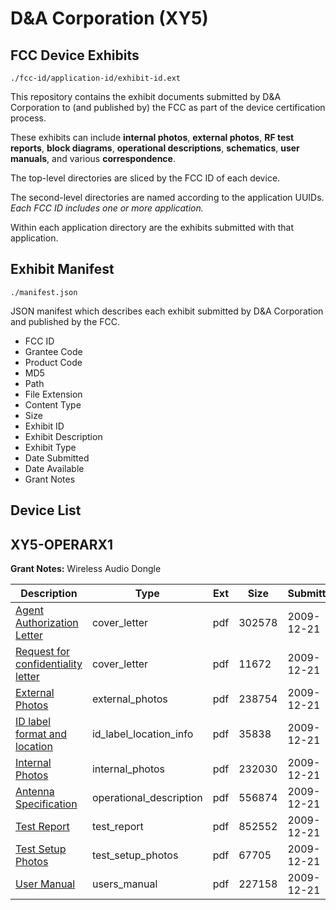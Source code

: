 # D&A Corporation (XY5)
## FCC Device Exhibits

```
./fcc-id/application-id/exhibit-id.ext
```

This repository contains the exhibit documents submitted by D&A Corporation to (and published by) the FCC as part of the device certification process.

These exhibits can include **internal photos**, **external photos**, **RF test reports**, **block diagrams**, **operational descriptions**, **schematics**, **user manuals**, and various **correspondence**.

The top-level directories are sliced by the FCC ID of each device.

The second-level directories are named according to the application UUIDs. *Each FCC ID includes one or more application.*

Within each application directory are the exhibits submitted with that application. 

## Exhibit Manifest

```
./manifest.json
```

JSON manifest which describes each exhibit submitted by D&A Corporation and published by the FCC.

- FCC ID
- Grantee Code
- Product Code
- MD5
- Path
- File Extension
- Content Type
- Size
- Exhibit ID
- Exhibit Description
- Exhibit Type
- Date Submitted
- Date Available
- Grant Notes

## Device List
## XY5-OPERARX1
**Grant Notes:** Wireless Audio Dongle

| Description | Type | Ext | Size | Submitted | Available |
| ----------- | ---- | --- | ---- | --------- | --------- |
| [Agent Authorization Letter](XY5-OPERARX1/3ebc83b2dfd2c8fa038e3accb11417d2/1217339.pdf) | cover_letter | pdf | 302578 | 2009-12-21 | 2009-12-21 |
| [Request for confidentiality letter](XY5-OPERARX1/3ebc83b2dfd2c8fa038e3accb11417d2/1217340.pdf) | cover_letter | pdf | 11672 | 2009-12-21 | 2009-12-21 |
| [External Photos](XY5-OPERARX1/3ebc83b2dfd2c8fa038e3accb11417d2/1217341.pdf) | external_photos | pdf | 238754 | 2009-12-21 | 2009-12-21 |
| [ID label format and location](XY5-OPERARX1/3ebc83b2dfd2c8fa038e3accb11417d2/1217342.pdf) | id_label_location_info | pdf | 35838 | 2009-12-21 | 2009-12-21 |
| [Internal Photos](XY5-OPERARX1/3ebc83b2dfd2c8fa038e3accb11417d2/1217343.pdf) | internal_photos | pdf | 232030 | 2009-12-21 | 2009-12-21 |
| [Antenna Specification](XY5-OPERARX1/3ebc83b2dfd2c8fa038e3accb11417d2/1217338.pdf) | operational_description | pdf | 556874 | 2009-12-21 | 2009-12-21 |
| [Test Report](XY5-OPERARX1/3ebc83b2dfd2c8fa038e3accb11417d2/1217349.pdf) | test_report | pdf | 852552 | 2009-12-21 | 2009-12-21 |
| [Test Setup Photos](XY5-OPERARX1/3ebc83b2dfd2c8fa038e3accb11417d2/1217350.pdf) | test_setup_photos | pdf | 67705 | 2009-12-21 | 2009-12-21 |
| [User Manual](XY5-OPERARX1/3ebc83b2dfd2c8fa038e3accb11417d2/1217344.pdf) | users_manual | pdf | 227158 | 2009-12-21 | 2009-12-21 |
